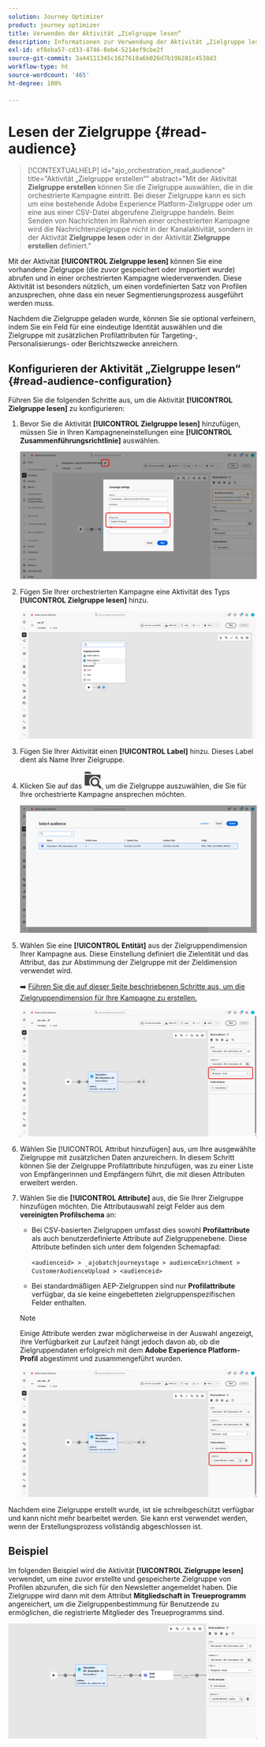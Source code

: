 ```yaml
---
solution: Journey Optimizer
product: journey optimizer
title: Verwenden der Aktivität „Zielgruppe lesen“
description: Informationen zur Verwendung der Aktivität „Zielgruppe lesen“ in einer orchestrierten Kampagne
exl-id: ef8eba57-cd33-4746-8eb4-5214ef9cbe2f
source-git-commit: 3a44111345c1627610a6b026d7b19b281c4538d3
workflow-type: ht
source-wordcount: '465'
ht-degree: 100%

---
```



# Lesen der Zielgruppe {#read-audience}


>[!CONTEXTUALHELP]
>id="ajo_orchestration_read_audience"
>title="Aktivität „Zielgruppe erstellen“"
>abstract="Mit der Aktivität **Zielgruppe erstellen** können Sie die Zielgruppe auswählen, die in die orchestrierte Kampagne eintritt. Bei dieser Zielgruppe kann es sich um eine bestehende Adobe Experience Platform-Zielgruppe oder um eine aus einer CSV-Datei abgerufene Zielgruppe handeln. Beim Senden von Nachrichten im Rahmen einer orchestrierten Kampagne wird die Nachrichtenzielgruppe nicht in der Kanalaktivität, sondern in der Aktivität **Zielgruppe lesen** oder in der Aktivität **Zielgruppe erstellen** definiert."

Mit der Aktivität **[!UICONTROL Zielgruppe lesen]** können Sie eine vorhandene Zielgruppe (die zuvor gespeichert oder importiert wurde) abrufen und in einer orchestrierten Kampagne wiederverwenden. Diese Aktivität ist besonders nützlich, um einen vordefinierten Satz von Profilen anzusprechen, ohne dass ein neuer Segmentierungsprozess ausgeführt werden muss.

Nachdem die Zielgruppe geladen wurde, können Sie sie optional verfeinern, indem Sie ein Feld für eine eindeutige Identität auswählen und die Zielgruppe mit zusätzlichen Profilattributen für Targeting-, Personalisierungs- oder Berichtszwecke anreichern.

## Konfigurieren der Aktivität „Zielgruppe lesen“ {#read-audience-configuration}

Führen Sie die folgenden Schritte aus, um die Aktivität **[!UICONTROL Zielgruppe lesen]** zu konfigurieren:

1. Bevor Sie die Aktivität **[!UICONTROL Zielgruppe lesen]** hinzufügen, müssen Sie in Ihren Kampagneneinstellungen eine **[!UICONTROL Zusammenführungsrichtlinie]** auswählen.

   ![](../assets/read-audience-6.png)

1. Fügen Sie Ihrer orchestrierten Kampagne eine Aktivität des Typs **[!UICONTROL Zielgruppe lesen]** hinzu.

   ![](../assets/read-audience-1.png)

1. Fügen Sie Ihrer Aktivität einen **[!UICONTROL Label]** hinzu. Dieses Label dient als Name Ihrer Zielgruppe.

1. Klicken Sie auf das ![Ordnersuchsymbol](../assets/do-not-localize/folder-search.svg), um die Zielgruppe auszuwählen, die Sie für Ihre orchestrierte Kampagne ansprechen möchten.

   ![](../assets/read-audience-2.png)

1. Wählen Sie eine **[!UICONTROL Entität]** aus der Zielgruppendimension Ihrer Kampagne aus. Diese Einstellung definiert die Zielentität und das Attribut, das zur Abstimmung der Zielgruppe mit der Zieldimension verwendet wird.

   ➡️ [Führen Sie die auf dieser Seite beschriebenen Schritte aus, um die Zielgruppendimension für Ihre Kampagne zu erstellen.](../target-dimension.md)

   ![](../assets/read-audience-3.png)

1. Wählen Sie [!UICONTROL Attribut hinzufügen] aus, um Ihre ausgewählte Zielgruppe mit zusätzlichen Daten anzureichern. In diesem Schritt können Sie der Zielgruppe Profilattribute hinzufügen, was zu einer Liste von Empfängerinnen und Empfängern führt, die mit diesen Attributen erweitert werden.

1. Wählen Sie die **[!UICONTROL Attribute]** aus, die Sie Ihrer Zielgruppe hinzufügen möchten. Die Attributauswahl zeigt Felder aus dem **vereinigten Profilschema** an:

   * Bei CSV-basierten Zielgruppen umfasst dies sowohl **Profilattribute** als auch benutzerdefinierte Attribute auf Zielgruppenebene. Diese Attribute befinden sich unter dem folgenden Schemapfad:

     `<audienceid> > _ajobatchjourneystage > audienceEnrichment > CustomerAudienceUpload > <audienceid>`

   * Bei standardmäßigen AEP-Zielgruppen sind nur **Profilattribute** verfügbar, da sie keine eingebetteten zielgruppenspezifischen Felder enthalten.

   >[!NOTE]
   >
   > Einige Attribute werden zwar möglicherweise in der Auswahl angezeigt, ihre Verfügbarkeit zur Laufzeit hängt jedoch davon ab, ob die Zielgruppendaten erfolgreich mit dem **Adobe Experience Platform-Profil** abgestimmt und zusammengeführt wurden.

   ![](../assets/read-audience-4.png)

Nachdem eine Zielgruppe erstellt wurde, ist sie schreibgeschützt verfügbar und kann nicht mehr bearbeitet werden. Sie kann erst verwendet werden, wenn der Erstellungsprozess vollständig abgeschlossen ist.

## Beispiel

Im folgenden Beispiel wird die Aktivität **[!UICONTROL Zielgruppe lesen]** verwendet, um eine zuvor erstellte und gespeicherte Zielgruppe von Profilen abzurufen, die sich für den Newsletter angemeldet haben. Die Zielgruppe wird dann mit dem Attribut **Mitgliedschaft in Treueprogramm** angereichert, um die Zielgruppenbestimmung für Benutzende zu ermöglichen, die registrierte Mitglieder des Treueprogramms sind.

![](../assets/read-audience-5.png)
